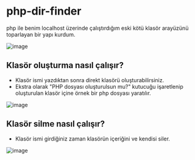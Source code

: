 # php-dir-finder
php ile benim localhost üzerinde çalıştırdığım eski kötü klasör arayüzünü toparlayan bir yapı kurdum.

![image](https://github.com/hamer1818/php-dir-finder/assets/47240233/d82ccb7c-0f58-4fe2-b8f2-dac5b53db085)


## Klasör oluşturma nasıl çalışır?

- Klasör ismi yazdıktan sonra direkt klasörü oluşturabilirsiniz.
- Ekstra olarak "PHP dosyası oluşturulsun mu?" kutucuğu işaretlenip oluşturulan klasör içine örnek bir php dosyası yaratılır.

![image](https://github.com/hamer1818/php-dir-finder/assets/47240233/70424bb2-4914-4c2f-93d1-1b4563df9ab5)

## Klasör silme nasıl çalışır?

- Klasör ismi girdiğiniz zaman klasörün içeriğini ve kendisi siler.

![image](https://github.com/hamer1818/php-dir-finder/assets/47240233/c100a082-4472-4890-8871-34ff7aa3c4ce)
